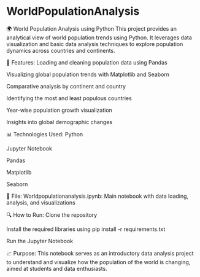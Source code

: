 # WorldPopulationAnalysis
🌍 World Population Analysis using Python
This project provides an analytical view of world population trends using Python. It leverages data visualization and basic data analysis techniques to explore population dynamics across countries and continents.

📌 Features:
Loading and cleaning population data using Pandas

Visualizing global population trends with Matplotlib and Seaborn

Comparative analysis by continent and country

Identifying the most and least populous countries

Year-wise population growth visualization

Insights into global demographic changes

📊 Technologies Used:
Python

Jupyter Notebook

Pandas

Matplotlib

Seaborn

📁 File:
Worldpopulationanalysis.ipynb: Main notebook with data loading, analysis, and visualizations

🔍 How to Run:
Clone the repository

Install the required libraries using pip install -r requirements.txt

Run the Jupyter Notebook

📈 Purpose:
This notebook serves as an introductory data analysis project to understand and visualize how the population of the world is changing, aimed at students and data enthusiasts.
